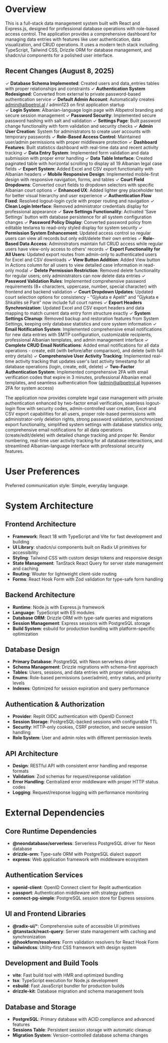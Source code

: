 # Overview

This is a full-stack data management system built with React and Express.js, designed for professional database operations with role-based access control. The application provides a comprehensive dashboard for managing data entries with features like user authentication, data visualization, and CRUD operations. It uses a modern tech stack including TypeScript, Tailwind CSS, Drizzle ORM for database management, and shadcn/ui components for a polished user interface.

## Recent Changes (August 8, 2025)

✓ **Database Schema Implemented**: Created users and data_entries tables with proper relationships and constraints
✓ **Authentication System Redesigned**: Converted from external to private password-based authentication service
✓ **Default Admin Account**: Automatically creates admin@albpetrol.al / admin123 on first application startup  
✓ **Login System**: Albanian-language login page with Albpetrol branding and secure session management
✓ **Password Security**: Implemented secure password hashing with salt and validation
✓ **Settings Page**: Built password change functionality with form validation and security checks
✓ **Admin User Creation**: System for administrators to create user accounts with temporary passwords
✓ **Role-Based Access Control**: Maintained user/admin permissions with proper middleware protection
✓ **Dashboard Features**: Built statistics dashboard with real-time data and recent activity tracking
✓ **Data Entry System**: Implemented form validation and data submission with proper error handling
✓ **Data Table Interface**: Created paginated table with horizontal scrolling to display all 19 Albanian legal case fields
✓ **Export System**: Added Excel and CSV export functionality with Albanian headers
✓ **Mobile Responsive Design**: Implemented mobile-first design with responsive navigation, forms, and tables
✓ **Court Field Dropdowns**: Converted court fields to dropdown selectors with specific Albanian court options
✓ **Enhanced UX**: Added lighter grey placeholder text for better visual hierarchy and user experience
✓ **Authentication Flow Fixed**: Resolved logout-login cycle with proper routing and navigation
✓ **Clean Login Interface**: Removed administrator credentials display for professional appearance
✓ **Save Settings Functionality**: Activated 'Save Settings' button with database persistence for all system configuration changes
✓ **Password Policy Display**: Converted password policy from editable textarea to read-only styled display for system security
✓ **Permission System Enhancement**: Updated access control so regular users can view all records but only edit/delete their own entries
✓ **Role-Based Data Access**: Administrators maintain full CRUD access while regular users have view-only access to others' records
✓ **Export Functionality for All Users**: Updated export routes from admin-only to authenticated users for Excel and CSV downloads
✓ **View Button Addition**: Added View button in Actions column for all users to view detailed case information in read-only modal
✓ **Delete Permission Restriction**: Removed delete functionality for regular users; only administrators can now delete data entries
✓ **Password Validation Rules**: Implemented comprehensive password requirements (8+ characters, uppercase, number, special character) with frontend and backend validation
✓ **Court Dropdown Updates**: Updated court selection options for consistency - "Gjykata e Apelit" and "Gjykata e Shkallës së Parë" now include full court names
✓ **Export Headers Synchronization**: Updated Excel and CSV export headers and data mapping to match current data entry form structure exactly
✓ **System Settings Cleanup**: Removed backup and restoration features from System Settings, keeping only database statistics and core system information
✓ **Email Notification System**: Implemented comprehensive email notifications for new data entries with SMTP configuration, customizable recipients, professional Albanian templates, and admin management interface
✓ **Complete CRUD Email Notifications**: Added email notifications for all data operations - create, edit (with before/after comparison), and delete (with full entry details)
✓ **Comprehensive User Activity Tracking**: Implemented real-time activity tracking that updates user's last activity timestamp for all database operations (login, create, edit, delete)
✓ **Two-Factor Authentication System**: Implemented comprehensive 2FA with email verification codes that expire in 3 minutes, professional Albanian email templates, and seamless authentication flow (admin@albpetrol.al bypasses 2FA for system access)

The application now provides complete legal case management with private authentication enhanced by two-factor email verification, seamless logout-login flow with security codes, admin-controlled user creation, Excel and CSV export capabilities for all users, proper role-based permissions with administrator-only deletion rights, strong password validation, synchronized export functionality, simplified system settings with database statistics only, comprehensive email notifications for all data operations (create/edit/delete) with detailed change tracking and proper Nr. Rendor numbering, real-time user activity tracking for all database interactions, and streamlined Albanian-language interface with professional security features.

# User Preferences

Preferred communication style: Simple, everyday language.

# System Architecture

## Frontend Architecture
- **Framework**: React 18 with TypeScript and Vite for fast development and building
- **UI Library**: shadcn/ui components built on Radix UI primitives for accessibility
- **Styling**: Tailwind CSS with custom design tokens and responsive design
- **State Management**: TanStack React Query for server state management and caching
- **Routing**: Wouter for lightweight client-side routing
- **Forms**: React Hook Form with Zod validation for type-safe form handling

## Backend Architecture
- **Runtime**: Node.js with Express.js framework
- **Language**: TypeScript with ES modules
- **Database ORM**: Drizzle ORM with type-safe queries and migrations
- **Session Management**: Express sessions with PostgreSQL storage
- **Build System**: esbuild for production bundling with platform-specific optimization

## Database Design
- **Primary Database**: PostgreSQL with Neon serverless driver
- **Schema Management**: Drizzle migrations with schema-first approach
- **Tables**: Users, sessions, and data entries with proper relationships
- **Enums**: Role-based permissions (user/admin), entry status, and priority levels
- **Indexes**: Optimized for session expiration and query performance

## Authentication & Authorization
- **Provider**: Replit OIDC authentication with OpenID Connect
- **Session Storage**: PostgreSQL-backed sessions with configurable TTL
- **Security**: HTTP-only cookies, CSRF protection, and secure session handling
- **Role System**: User and admin roles with different permission levels

## API Architecture
- **Design**: RESTful API with consistent error handling and response formats
- **Validation**: Zod schemas for request/response validation
- **Error Handling**: Centralized error middleware with proper HTTP status codes
- **Logging**: Request/response logging with performance monitoring

# External Dependencies

## Core Runtime Dependencies
- **@neondatabase/serverless**: Serverless PostgreSQL driver for Neon database
- **drizzle-orm**: Type-safe ORM with PostgreSQL dialect support
- **express**: Web application framework with middleware ecosystem

## Authentication Services
- **openid-client**: OpenID Connect client for Replit authentication
- **passport**: Authentication middleware with strategy pattern
- **connect-pg-simple**: PostgreSQL session store for Express sessions

## UI and Frontend Libraries
- **@radix-ui/***: Comprehensive suite of accessible UI primitives
- **@tanstack/react-query**: Server state management with caching and synchronization
- **@hookform/resolvers**: Form validation resolvers for React Hook Form
- **tailwindcss**: Utility-first CSS framework with design system

## Development and Build Tools
- **vite**: Fast build tool with HMR and optimized bundling
- **tsx**: TypeScript execution for Node.js development
- **esbuild**: Fast JavaScript bundler for production builds
- **drizzle-kit**: Database migration and schema management tools

## Database and Storage
- **PostgreSQL**: Primary database with ACID compliance and advanced features
- **Sessions Table**: Persistent session storage with automatic cleanup
- **Migration System**: Version-controlled database schema changes